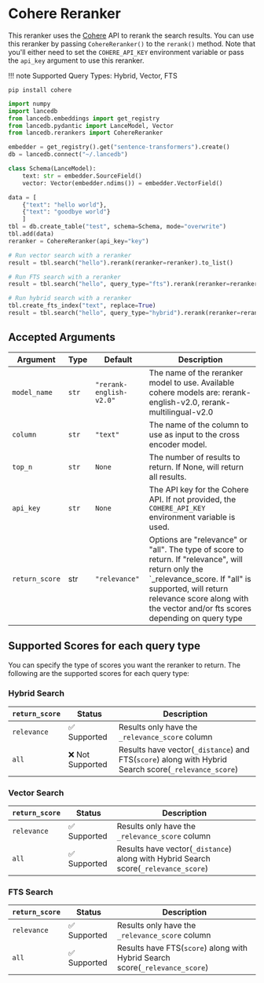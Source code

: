 # Cohere Reranker

This reranker uses the [Cohere](https://cohere.ai/) API to rerank the search results. You can use this reranker by passing `CohereReranker()` to the `rerank()` method. Note that you'll either need to set the `COHERE_API_KEY` environment variable or pass the `api_key` argument to use this reranker.


!!! note
    Supported Query Types: Hybrid, Vector, FTS

```shell
pip install cohere
```

```python
import numpy
import lancedb
from lancedb.embeddings import get_registry
from lancedb.pydantic import LanceModel, Vector
from lancedb.rerankers import CohereReranker

embedder = get_registry().get("sentence-transformers").create()
db = lancedb.connect("~/.lancedb")

class Schema(LanceModel):
    text: str = embedder.SourceField()
    vector: Vector(embedder.ndims()) = embedder.VectorField()

data = [
    {"text": "hello world"},
    {"text": "goodbye world"}
    ]
tbl = db.create_table("test", schema=Schema, mode="overwrite")
tbl.add(data)
reranker = CohereReranker(api_key="key")

# Run vector search with a reranker
result = tbl.search("hello").rerank(reranker=reranker).to_list() 

# Run FTS search with a reranker
result = tbl.search("hello", query_type="fts").rerank(reranker=reranker).to_list()

# Run hybrid search with a reranker
tbl.create_fts_index("text", replace=True)
result = tbl.search("hello", query_type="hybrid").rerank(reranker=reranker).to_list()

```

Accepted Arguments
----------------
| Argument | Type | Default | Description |
| --- | --- | --- | --- |
| `model_name` | `str` | `"rerank-english-v2.0"` | The name of the reranker model to use. Available cohere models are: rerank-english-v2.0, rerank-multilingual-v2.0 |
| `column` | `str` | `"text"` | The name of the column to use as input to the cross encoder model. |
| `top_n` | `str` | `None` | The number of results to return. If None, will return all results. |
| `api_key` | `str` | `None` | The API key for the Cohere API. If not provided, the `COHERE_API_KEY` environment variable is used. |
| `return_score` | str | `"relevance"` | Options are "relevance" or "all". The type of score to return. If "relevance", will return only the `_relevance_score. If "all" is supported, will return relevance score along with the vector and/or fts scores depending on query type |



## Supported Scores for each query type
You can specify the type of scores you want the reranker to return. The following are the supported scores for each query type:

### Hybrid Search
|`return_score`| Status | Description |
| --- | --- | --- |
| `relevance` | ✅ Supported | Results only have the `_relevance_score` column |
| `all` | ❌ Not Supported | Results have vector(`_distance`) and FTS(`score`) along with Hybrid Search score(`_relevance_score`) |

### Vector Search
|`return_score`| Status | Description |
| --- | --- | --- |
| `relevance` | ✅ Supported | Results only have the `_relevance_score` column |
| `all` | ✅ Supported | Results have vector(`_distance`) along with Hybrid Search score(`_relevance_score`) |

### FTS Search
|`return_score`| Status | Description |
| --- | --- | --- |
| `relevance` | ✅ Supported | Results only have the `_relevance_score` column |
| `all` | ✅ Supported | Results have FTS(`score`) along with Hybrid Search score(`_relevance_score`) |
